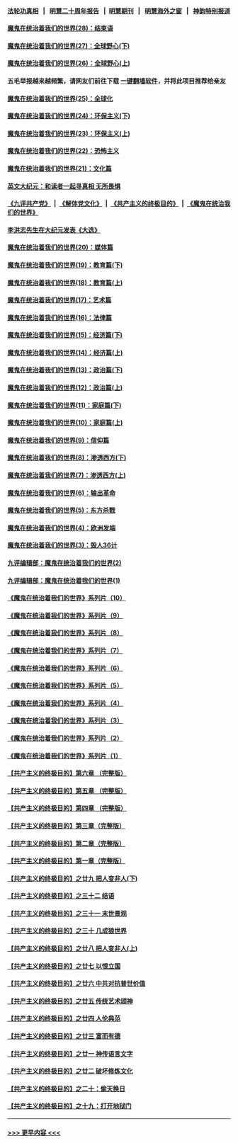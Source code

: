 #### [法轮功真相](https://github.com/gfw-breaker/truth/blob/master/README.md?t=0) &nbsp;&nbsp;|&nbsp;&nbsp; [明慧二十周年报告](https://github.com/gfw-breaker/mh-reports/blob/master/README.md?t=0) &nbsp;&nbsp;|&nbsp;&nbsp;[明慧期刊](https://github.com/gfw-breaker/mh-qikan) &nbsp;&nbsp;|&nbsp;&nbsp; [明慧海外之窗](https://github.com/gfw-breaker/mh-news/blob/master/README.md?t=0) &nbsp;&nbsp;|&nbsp;&nbsp; [神韵特别报道](https://github.com/gfw-breaker/mh-news/blob/master/shenyun.md?t=0)
#### [魔鬼在统治着我们的世界(28)：结束语](../pages/nsc422/n10936246.md?t=07051401) 
#### [魔鬼在统治着我们的世界(27)：全球野心(下)](../pages/nsc422/n10928319.md?t=07051401) 
#### [魔鬼在统治着我们的世界(26)：全球野心(上)](../pages/nsc422/n10900318.md?t=07051401) 
#### 五毛举报越来越频繁，请网友们前往下载 [一键翻墙软件](https://github.com/gfw-breaker/ssr-accounts)，并将此项目推荐给亲友
#### [魔鬼在统治着我们的世界(25)：全球化](../pages/nsc422/n10788205.md?t=07051401) 
#### [魔鬼在统治着我们的世界(24)：环保主义(下)](../pages/nsc422/n10695307.md?t=07051401) 
#### [魔鬼在统治着我们的世界(23)：环保主义(上)](../pages/nsc422/n10688613.md?t=07051401) 
#### [魔鬼在统治着我们的世界(22)：恐怖主义](../pages/nsc422/n10614727.md?t=07051401) 
#### [魔鬼在统治着我们的世界(21)：文化篇](../pages/nsc422/n10597706.md?t=07051401) 
#### [英文大纪元：和读者一起寻真相 无所畏惧](../pages/nsc422/n12542027.md?t=07051401) 
#### [《九评共产党》](https://github.com/begood0513/9ping.md/blob/master/README.md) &nbsp;|&nbsp; [《解体党文化》](../../../../jtdwh.md/blob/master/README.md)  &nbsp;|&nbsp; [《共产主义的终极目的》](../../../../gczydzjmd.md/blob/master/README.md) &nbsp;|&nbsp; [《魔鬼在统治我们的世界》](../../../../mgztzwmdsj.md/blob/master/README.md) 
#### [李洪志先生在大纪元发表《大选》](../pages/nsc422/n12534746.md?t=07051401) 
#### [魔鬼在统治着我们的世界(20)：媒体篇](../pages/nsc422/n10586579.md?t=07051401) 
#### [魔鬼在统治着我们的世界(19)：教育篇(下)](../pages/nsc422/n10564808.md?t=07051401) 
#### [魔鬼在统治着我们的世界(18)：教育篇(上)](../pages/nsc422/n10526970.md?t=07051401) 
#### [魔鬼在统治着我们的世界(17)：艺术篇](../pages/nsc422/n10499093.md?t=07051401) 
#### [魔鬼在统治着我们的世界(16)：法律篇](../pages/nsc422/n10485969.md?t=07051401) 
#### [魔鬼在统治着我们的世界(15)：经济篇(下)](../pages/nsc422/n10469975.md?t=07051401) 
#### [魔鬼在统治着我们的世界(14)：经济篇(上)](../pages/nsc422/n10457370.md?t=07051401) 
#### [魔鬼在统治着我们的世界(13)：政治篇(下)](../pages/nsc422/n10448270.md?t=07051401) 
#### [魔鬼在统治着我们的世界(12)：政治篇(上)](../pages/nsc422/n10444576.md?t=07051401) 
#### [魔鬼在统治着我们的世界(11)：家庭篇(下)](../pages/nsc422/n10440961.md?t=07051401) 
#### [魔鬼在统治着我们的世界(10)：家庭篇(上)](../pages/nsc422/n10435448.md?t=07051401) 
#### [魔鬼在统治着我们的世界(9)：信仰篇](../pages/nsc422/n10432159.md?t=07051401) 
#### [魔鬼在统治着我们的世界(8)：渗透西方(下)](../pages/nsc422/n10429603.md?t=07051401) 
#### [魔鬼在统治着我们的世界(7)：渗透西方(上)](../pages/nsc422/n10426013.md?t=07051401) 
#### [魔鬼在统治着我们的世界(6)：输出革命](../pages/nsc422/n10421536.md?t=07051401) 
#### [魔鬼在统治着我们的世界(5)：东方杀戮](../pages/nsc422/n10417707.md?t=07051401) 
#### [魔鬼在统治着我们的世界(4)：欧洲发端](../pages/nsc422/n10414890.md?t=07051401) 
#### [魔鬼在统治着我们的世界(3)：毁人36计](../pages/nsc422/n10411583.md?t=07051401) 
#### [九评编辑部：魔鬼在统治着我们的世界(2)](../pages/nsc422/n10410036.md?t=07051401) 
#### [九评编辑部：魔鬼在统治着我们的世界(1)](../pages/nsc422/n10406825.md?t=07051401) 
#### [《魔鬼在统治着我们的世界》系列片（10）](../pages/nsc422/n12292670.md?t=07051401) 
#### [《魔鬼在统治着我们的世界》系列片（9）](../pages/nsc422/n12290859.md?t=07051401) 
#### [《魔鬼在统治着我们的世界》系列片（8）](../pages/nsc422/n12287445.md?t=07051401) 
#### [《魔鬼在统治着我们的世界》系列片（7）](../pages/nsc422/n12283425.md?t=07051401) 
#### [《魔鬼在统治着我们的世界》系列片（6）](../pages/nsc422/n12282314.md?t=07051401) 
#### [《魔鬼在统治着我们的世界》系列片（5）](../pages/nsc422/n12281419.md?t=07051401) 
#### [《魔鬼在统治着我们的世界》系列片（4）](../pages/nsc422/n12274024.md?t=07051401) 
#### [《魔鬼在统治着我们的世界》系列片（3）](../pages/nsc422/n12271322.md?t=07051401) 
#### [《魔鬼在统治着我们的世界》系列片（2）](../pages/nsc422/n12269049.md?t=07051401) 
#### [《魔鬼在统治着我们的世界》系列片（1）](../pages/nsc422/n12267575.md?t=07051401) 
#### [【共产主义的终极目的】第六章 （完整版）](../pages/nsc422/n11428913.md?t=07051401) 
#### [【共产主义的终极目的】第五章 （完整版）](../pages/nsc422/n11428912.md?t=07051401) 
#### [【共产主义的终极目的】第四章 （完整版）](../pages/nsc422/n11428907.md?t=07051401) 
#### [【共产主义的终极目的】第三章（完整版）](../pages/nsc422/n11428848.md?t=07051401) 
#### [【共产主义的终极目的】第二章（完整版）](../pages/nsc422/n11428831.md?t=07051401) 
#### [【共产主义的终极目的】第一章（完整版）](../pages/nsc422/n11417651.md?t=07051401) 
#### [【共产主义的终极目的】之廿九 把人变非人(下)](../pages/nsc422/n11344140.md?t=07051401) 
#### [【共产主义的终极目的】之三十二 结语](../pages/nsc422/n11360535.md?t=07051401) 
#### [【共产主义的终极目的】之三十一 末世景观](../pages/nsc422/n11351129.md?t=07051401) 
#### [【共产主义的终极目的】之三十 几成狼世界](../pages/nsc422/n11348280.md?t=07051401) 
#### [【共产主义的终极目的】之廿八 把人变非人(上)](../pages/nsc422/n11340492.md?t=07051401) 
#### [【共产主义的终极目的】之廿七 以恨立国](../pages/nsc422/n11336944.md?t=07051401) 
#### [【共产主义的终极目的】之廿六 中共对抗普世价值](../pages/nsc422/n11324785.md?t=07051401) 
#### [【共产主义的终极目的】之廿五 传统艺术颂神](../pages/nsc422/n11296396.md?t=07051401) 
#### [【共产主义的终极目的】之廿四 人伦典范](../pages/nsc422/n11296397.md?t=07051401) 
#### [【共产主义的终极目的】之廿三 富而有德](../pages/nsc422/n11283598.md?t=07051401) 
#### [【共产主义的终极目的】之廿一 神传语言文字](../pages/nsc422/n11263265.md?t=07051401) 
#### [【共产主义的终极目的】之廿二 破坏修炼文化](../pages/nsc422/n11245728.md?t=07051401) 
#### [【共产主义的终极目的】之二十：偷天换日](../pages/nsc422/n11238846.md?t=07051401) 
#### [【共产主义的终极目的】之十九：打开地狱门](../pages/nsc422/n11206376.md?t=07051401) 

----
#### [ >>> 更早内容 <<< ](../indexes/nsc422-earlier.md)
